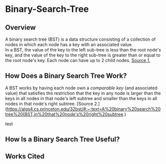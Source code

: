 # Binary-Search-Tree

## Overview
A binary search tree (BST) is a data structure consisting of a collection of nodes in which each node has a key with an associated value.  
In a BST, the value of the key to the left sub-tree is less than the root node's key, and the value of the key to the right sub-tree is greater than or equal to the root node's key. Each node can have up to 2 child nodes. [Source 1.](https://www.tutorialspoint.com/data_structures_algorithms/binary_search_tree.htm)

## How Does a Binary Search Tree Work?
A BST works by having each node own a *comparable key* (and associated value) that satisfies the restriction that the key in any node is larger than the keys in all nodes in that node's left subtree and smaller than the keys in all nodes in that node's right subtree. [Source 2.](https://algs4.cs.princeton.edu/32bst/#:~:text=A%20binary%20search%20tree%20(BST,in%20that%20node's%20right%20subtree.)

test

## How Is a Binary Search Tree Useful?


## Works Cited
